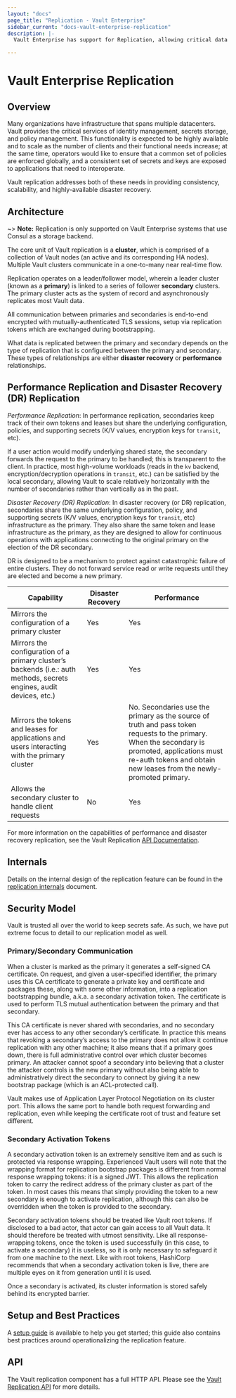 ```yaml
---
layout: "docs"
page_title: "Replication - Vault Enterprise"
sidebar_current: "docs-vault-enterprise-replication"
description: |-
  Vault Enterprise has support for Replication, allowing critical data to be replicated across clusters to support horizontally scaling and disaster recovery workloads.

---
```


# Vault Enterprise Replication

## Overview

Many organizations have infrastructure that spans multiple datacenters. Vault
provides the critical services of identity management, secrets storage, and
policy management.  This functionality is expected to be highly available and
to scale as the number of clients and their functional needs increase; at the
same time, operators would like to ensure that a common set of policies are
enforced globally, and a consistent set of secrets and keys are exposed to
applications that need to interoperate.

Vault replication addresses both of these needs in providing consistency,
scalability, and highly-available disaster recovery.

## Architecture


~> **Note:** Replication is only supported on Vault Enterprise systems that use Consul as a storage backend. 

The core unit of Vault replication is a **cluster**, which is comprised of a
collection of Vault nodes (an active and its corresponding HA nodes). Multiple Vault
clusters communicate in a one-to-many near real-time flow.

Replication operates on a leader/follower model, wherein a leader cluster (known as a
**primary**) is linked to a series of follower **secondary** clusters. The primary
cluster acts as the system of record and asynchronously replicates most Vault data.

All communication between primaries and secondaries is end-to-end encrypted
with mutually-authenticated TLS sessions, setup via replication tokens which are
exchanged during bootstrapping.

What data is replicated between the primary and secondary depends on the type of
replication that is configured between the primary and secondary. These types
of relationships are either **disaster recovery** or **performance**
relationships.

## Performance Replication and Disaster Recovery (DR) Replication

*Performance Replication*:
In performance replication, secondaries keep track of their own tokens and leases
but share the underlying configuration, policies, and supporting secrets (K/V values,
encryption keys for `transit`, etc).

If a user action would modify underlying shared state, the secondary forwards the request
to the primary to be handled; this is transparent to the client. In practice, most
high-volume workloads (reads in the `kv` backend, encryption/decryption operations
in `transit`, etc.) can be satisfied by the local secondary, allowing Vault to scale
relatively horizontally with the number of secondaries rather than vertically as
in the past.

*Disaster Recovery (DR) Replication*:
In disaster recovery (or DR) replication, secondaries share the same underlying configuration,
policy, and supporting secrets  (K/V values, encryption keys for `transit`, etc) infrastructure
as the primary. They also share the same token and lease infrastructure as the primary, as
they are designed to allow for continuous operations with applications connecting to the
original primary on the election of the DR secondary.

DR is designed to be a mechanism to protect against catastrophic failure of entire clusters.
They do not forward service read or write requests until they are elected and become a new primary.

| Capability                                                                                                               	| Disaster Recovery 	| Performance                                                              	|
|--------------------------------------------------------------------------------------------------------------------------	|-------------------	|--------------------------------------------------------------------------	|
| Mirrors the configuration of a primary cluster                                                                  	| Yes               	| Yes                                                                      	|
| Mirrors the configuration of a primary cluster’s backends (i.e.: auth methods, secrets engines, audit devices, etc.) 	| Yes               	| Yes                                                                      	|
| Mirrors the tokens and leases for applications and users interacting with the primary cluster                     	| Yes               	| No. Secondaries use the primary as the source of truth and pass token requests to the primary. When the secondary is promoted, applications must re-auth tokens and obtain new leases from the newly-promoted primary. 	|
| Allows the secondary cluster to handle client requests                          	| No                	| Yes                                                                      	|

For more information on the capabilities of performance and disaster recovery replication, see the Vault Replication [API Documentation](/api/system/replication.html).

## Internals

Details on the internal design of the replication feature can be found in the
[replication
internals](/docs/internals/replication.html)
document.

## Security Model

Vault is trusted all over the world to keep secrets safe. As such, we have put
extreme focus to detail to our replication model as well.

### Primary/Secondary Communication

When a cluster is marked as the primary it generates a self-signed CA
certificate. On request, and given a user-specified identifier, the primary
uses this CA certificate to generate a private key and certificate and packages
these, along with some other information, into a replication bootstrapping
bundle, a.k.a. a secondary activation token. The certificate is used to perform
TLS mutual authentication between the primary and that secondary.

This CA certificate is never shared with secondaries, and no secondary ever has
access to any other secondary’s certificate. In practice this means that
revoking a secondary’s access to the primary does not allow it continue
replication with any other machine; it also means that if a primary goes down,
there is full administrative control over which cluster becomes primary. An
attacker cannot spoof a secondary into believing that a cluster the attacker
controls is the new primary without also being able to administratively direct
the secondary to connect by giving it a new bootstrap package (which is an
ACL-protected call).

Vault makes use of Application Layer Protocol Negotiation on its cluster port.
This allows the same port to handle both request forwarding and replication,
even while keeping the certificate root of trust and feature set different.

### Secondary Activation Tokens

A secondary activation token is an extremely sensitive item and as such is
protected via response wrapping. Experienced Vault users will note that the
wrapping format for replication bootstrap packages is different from normal
response wrapping tokens: it is a signed JWT. This allows the replication token
to carry the redirect address of the primary cluster as part of the token. In
most cases this means that simply providing the token to a new secondary is
enough to activate replication, although this can also be overridden when the
token is provided to the secondary.

Secondary activation tokens should be treated like Vault root tokens. If
disclosed to a bad actor, that actor can gain access to all Vault data. It
should therefore be treated with utmost sensitivity.  Like all
response-wrapping tokens, once the token is used successfully (in this case, to
activate a secondary) it is useless, so it is only necessary to safeguard it
from one machine to the next.  Like with root tokens, HashiCorp recommends that
when a secondary activation token is live, there are multiple eyes on it from
generation until it is used.

Once a secondary is activated, its cluster information is stored safely behind
its encrypted barrier.

## Setup and Best Practices

A [setup guide](/guides/operations/replication.html) is
available to help you get started; this guide also contains best practices
around operationalizing the replication feature.

## API

The Vault replication component has a full HTTP API. Please see the
[Vault Replication API](/api/system/replication.html) for more
details.
